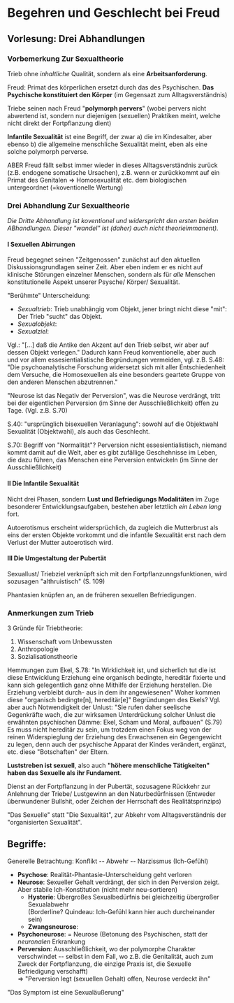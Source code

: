# Begehren und Geschlecht bei Freud

## Vorlesung: Drei Abhandlungen

### Vorbemerkung Zur Sexualtheorie
Trieb ohne *inhaltliche* Qualität, sondern als eine **Arbeitsanforderung**.

Freud: Primat des körperlichen ersetzt durch das des Psychischen. **Das
Psychische konstituiert den Körper** (im Gegensazt zum Alltagsverständnis) 

Triebe seinen nach Freud "**polymorph pervers**" (wobei pervers nicht abwertend ist,
sondern nur diejenigen (sexuellen) Praktiken meint, welche nicht direkt der
Fortpflanzung dient)

**Infantile Sexualität** ist eine Begriff, der zwar a) die im Kindesalter, aber 
ebenso b) die allgemeine menschliche Sexualität meint, eben als eine solche 
polymorph perverse.

ABER Freud fällt selbst immer wieder in dieses Alltagsverständnis zurück (z.B.
endogene somatische Ursachen), z.B. wenn er zurückkommt auf ein Primat des 
Genitalen ⇒ Homosexualität etc. dem biologischen untergeordnet (=koventionelle 
Wertung)


### Drei Abhandlung Zur Sexualtheorie
*Die Dritte Abhandlung ist koventionel und widerspricht den ersten beiden
ABhandlungen. Dieser "wandel" ist (daher) auch nicht theorieimmanent).*

#### I Sexuellen Abirrungen 
Freud begegnet seinen "Zeitgenossen" zunächst auf den aktuellen
Diskussionsgrundlagen seiner Zeit. Aber eben indem er es nicht auf klinische
Störungen einzelner Menschen, sondern als für *alle* Menschen konstitutionelle 
Aspekt unserer Psysche/ Körper/ Sexualität.

"Berühmte" Unterscheidung:
- *Sexualtrieb*: Trieb unabhängig vom Objekt, jener bringt nicht diese "mit": Der
  Trieb "sucht" das Objekt.
- *Sexualobjekt*:
- *Sexualziel*:

Vgl.: "[...] daß die Antike den Akzent auf den Trieb selbst, wir aber auf dessen 
Objekt verlegen."
Dadurch kann Freud konventionelle, aber auch und vor allem essesientialistische
Begründungen vermeiden, 
vgl. z.B. S.48: "Die psychoanalytische Forschung widersetzt sich mit aller 
Entschiedenheit dem Versuche, die Homosexuellen als eine besonders geartete Gruppe 
von den anderen Menschen abzutrennen."

"Neurose ist das Negativ der Perversion", was die Neurose verdrängt, tritt bei
der eigentlichen Perversion (im Sinne der Ausschließlichkeit) offen zu Tage.
(Vgl. z.B. S.70)

S.40: "ursprünglich bisexuellen Veranlagung": sowohl auf die Objektwahl
Sexualität (Objektwahl), als auch das Geschlecht.

S.70: Begriff von "Normalität"? Perversion nicht essesientialistisch, niemand
kommt damit auf die Welt, aber es gibt zufällige Geschehnisse im Leben, die dazu
führen, das Menschen eine Perversion entwickeln (im Sinne der Ausschließlichkeit)

#### II Die Infantile Sexualität
Nicht drei Phasen, sondern **Lust und Befriedigungs Modalitäten** im Zuge besonderer 
Entwicklungsaufgaben, bestehen aber letztlich *ein Leben lang* fort.

Autoerotismus erscheint widersprüchlich, da zugleich die Mutterbrust als eins
der ersten Objekte vorkommt und die infantile Sexualität erst nach dem Verlust
der Mutter autoerotisch wird.

#### III Die Umgestaltung der Pubertät
Sexuallust/ Triebziel verknüpft sich mit den Fortpflanzunngsfunktionen, wird
sozusagen "althruistisch" (S. 109)

Phantasien knüpfen an, an de früheren sexuellen Befriedigungen.

### Anmerkungen zum Trieb
3 Gründe für Triebtheorie:
1. Wissenschaft vom Unbewussten
2. Anthropologie
3. Sozialisationstheorie

Hemmungen zum Ekel, S.78: "In Wirklichkeit ist, und sicherlich tut die
ist diese Entwicklung Erziehung eine organisch
bedingte, hereditär fixierte und kann sich gelegentlich ganz ohne
Mithilfe der Erziehung herstellen. Die Erziehung verbleibt durch-
aus in dem ihr angewiesenen"
Woher kommen diese "organisch bedingte[n], hereditär[e]" Begründungen 
des Ekels? Vgl. aber auch Notwendigkeit der Unlust: "Sie rufen daher seelische
Gegenkräfte wach, die zur wirksamen Unterdrückung solcher Unlust die erwähnten 
psychischen Dämme: Ekel, Scham und Moral, aufbauen" (S.79)
Es muss nicht hereditär zu sein, um trotzdem einen Fokus weg von der reinen
Widerspieglung der Erziehung des Erwachsenen ein Gegengewicht zu legen, denn
auch der psychische Apparat der Kindes verändert, ergänzt, etc. diese
"Botschaften" der Eltern.

**Luststreben ist sexuell**, also auch **"höhere menschliche Tätigkeiten" haben das
Sexuelle als ihr Fundament**.

Dienst an der Fortpflanzung in der Pubertät, sozusagene Rückkehr zur Anlehnung
der Triebe/ Lustgewinn an den Naturbedürfnissen (Entweder überwundener Bullshit,
oder Zeichen der Herrschaft des Realitätsprinzips)

"Das Sexuelle" statt "Die Sexualität", zur Abkehr vom Alltagsverständnis der
"organisierten Sexualität".

## Begriffe:
Generelle Betrachtung: Konflikt -- Abwehr -- Narzissmus (Ich-Gefühl)
- **Psychose**: Realität-Phantasie-Unterscheidung geht verloren
- **Neurose**: Sexueller Gehalt verdrängt, der sich in den Perversion zeigt.
  Aber stabile Ich-Konstitution (nicht mehr neu-sortieren)
  - **Hysterie**: Übergroßes Sexualbedürfnis bei gleichzeitig übergroßer Sexualabwehr  
  (Borderline? Quindeau: Ich-Gefühl kann hier auch durcheinander sein)
  - **Zwangsneurose**: 
- **Psychoneurose**: = Neurose (Betonung des Psychischen, statt der *neuronalen*
  Erkrankung
- **Perversion**: Ausschließlichkeit, wo der polymorphe Charakter verschwindet -- 
selbst in dem Fall, wo z.B. die Genitalität, auch zum Zweck der Fortpflanzung, die 
einzige Praxis ist, die Sexuelle Befriedigung verschafft)   
⇒ "Perversion legt (sexuellen Gehalt) offen, Neurose verdeckt ihn"

"Das Symptom ist eine Sexualäußerung"
